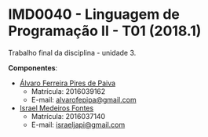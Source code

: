 # IMD0040 - Linguagem de Programação II - T01 (2018.1)

Trabalho final da disciplina - unidade 3.

**Componentes**:
- <a href="https://github.com/alvarofpp">Álvaro Ferreira Pires de Paiva</a>
  - Matrícula: 2016039162
  - E-mail: alvarofepipa@gmail.com
- <a href="https://github.com/israelfontes">Israel Medeiros Fontes</a>
  - Matrícula: 2016037140 
  - E-mail: israeljapi@gmail.com